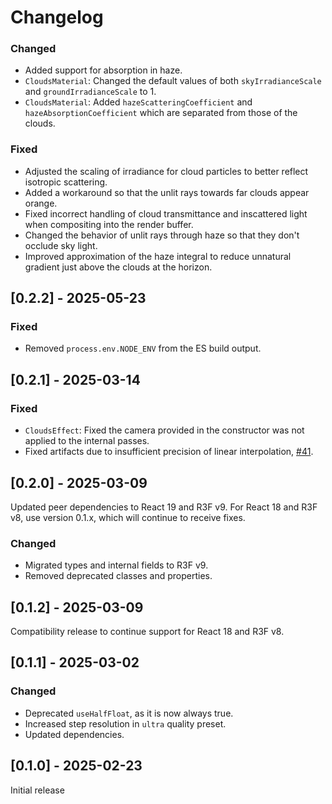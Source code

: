 # Changelog

### Changed

- Added support for absorption in haze.
- `CloudsMaterial`: Changed the default values of both `skyIrradianceScale` and `groundIrradianceScale` to 1.
- `CloudsMaterial`: Added `hazeScatteringCoefficient` and `hazeAbsorptionCoefficient` which are separated from those of the clouds.

### Fixed

- Adjusted the scaling of irradiance for cloud particles to better reflect isotropic scattering.
- Added a workaround so that the unlit rays towards far clouds appear orange.
- Fixed incorrect handling of cloud transmittance and inscattered light when compositing into the render buffer.
- Changed the behavior of unlit rays through haze so that they don't occlude sky light.
- Improved approximation of the haze integral to reduce unnatural gradient just above the clouds at the horizon.

## [0.2.2] - 2025-05-23

### Fixed

- Removed `process.env.NODE_ENV` from the ES build output.

## [0.2.1] - 2025-03-14

### Fixed

- `CloudsEffect`: Fixed the camera provided in the constructor was not applied to the internal passes.
- Fixed artifacts due to insufficient precision of linear interpolation, [#41](https://github.com/takram-design-engineering/three-geospatial/issues/41).

## [0.2.0] - 2025-03-09

Updated peer dependencies to React 19 and R3F v9. For React 18 and R3F v8, use version 0.1.x, which will continue to receive fixes.

### Changed

- Migrated types and internal fields to R3F v9.
- Removed deprecated classes and properties.

## [0.1.2] - 2025-03-09

Compatibility release to continue support for React 18 and R3F v8.

## [0.1.1] - 2025-03-02

### Changed

- Deprecated `useHalfFloat`, as it is now always true.
- Increased step resolution in `ultra` quality preset.
- Updated dependencies.

## [0.1.0] - 2025-02-23

Initial release
